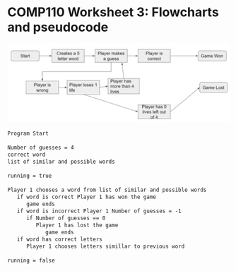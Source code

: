 # COMP110 Worksheet 3: Flowcharts and pseudocode

![flowchart](/Flowchart.JPG) 

```
Program Start

Number of guesses = 4
correct word
list of similar and possible words

running = true

Player 1 chooses a word from list of similar and possible words
   if word is correct Player 1 has won the game
      game ends
   if word is incorrect Player 1 Number of guesses = -1
      if Number of guesses == 0
         Player 1 has lost the game
            game ends
   if word has correct letters
      Player 1 chooses letters simillar to previous word

running = false
```
